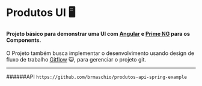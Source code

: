 # Produtos UI 🖥️

#### Projeto básico para demonstrar uma UI com [Angular](https://angular.io/) e [Prime NG](https://primefaces.org/primeng/) para os Components.

O Projeto também busca implementar o desenvolvimento usando design de fluxo de trabalho [Gitflow](https://www.atlassian.com/git/tutorials/comparing-workflows/gitflow-workflow) 😺, para gerenciar o projeto git.

---

######API
`https://github.com/brmaschio/produtos-api-spring-example`
